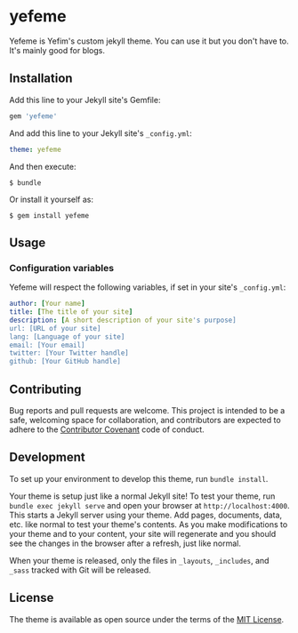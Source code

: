 # yefeme

Yefeme is Yefim's custom jekyll theme. You can use it but you don't have to. It's mainly good for blogs.

## Installation

Add this line to your Jekyll site's Gemfile:

```ruby
gem 'yefeme'
```

And add this line to your Jekyll site's `_config.yml`:

```yaml
theme: yefeme
```

And then execute:

    $ bundle

Or install it yourself as:

    $ gem install yefeme

## Usage

### Configuration variables

Yefeme will respect the following variables, if set in your site's `_config.yml`:

``` yaml
author: [Your name]
title: [The title of your site]
description: [A short description of your site's purpose]
url: [URL of your site]
lang: [Language of your site]
email: [Your email]
twitter: [Your Twitter handle]
github: [Your GitHub handle]
```

## Contributing

Bug reports and pull requests are welcome. This project is intended to be a safe, welcoming space for collaboration, and contributors are expected to adhere to the [Contributor Covenant](http://contributor-covenant.org) code of conduct.

## Development

To set up your environment to develop this theme, run `bundle install`.

Your theme is setup just like a normal Jekyll site! To test your theme, run `bundle exec jekyll serve` and open your browser at `http://localhost:4000`. This starts a Jekyll server using your theme. Add pages, documents, data, etc. like normal to test your theme's contents. As you make modifications to your theme and to your content, your site will regenerate and you should see the changes in the browser after a refresh, just like normal.

When your theme is released, only the files in `_layouts`, `_includes`, and `_sass` tracked with Git will be released.

## License

The theme is available as open source under the terms of the [MIT License](http://opensource.org/licenses/MIT).
